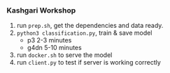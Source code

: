 ### Kashgari Workshop

1. run `prep.sh`, get the dependencies and data ready.
2. `python3 classification.py`, train & save model
    * p3 2-3 minutes
    * g4dn 5-10 minutes
3. run `docker.sh` to serve the model
4. run `client.py` to test if server is working correctly